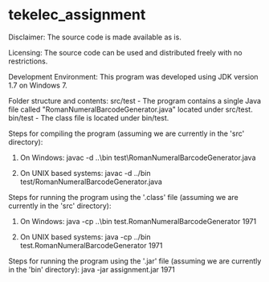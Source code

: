 # tekelec_assignment
Disclaimer:
The source code is made available as is. 


Licensing:
The source code can be used and distributed freely with no restrictions.


Development Environment:
This program was developed using JDK version 1.7 on Windows 7.


Folder structure and contents:
src/test - The program contains a single Java file called "RomanNumeralBarcodeGenerator.java" located under src/test.
bin/test - The class file is located under bin/test.


Steps for compiling the program (assuming we are currently in the 'src' directory):
1. On Windows:
javac -d ..\bin test\RomanNumeralBarcodeGenerator.java

2. On UNIX based systems:
javac -d ../bin test/RomanNumeralBarcodeGenerator.java


Steps for running the program using the '.class' file (assuming we are currently in the 'src' directory):
1. On Windows:
java -cp ..\bin test.RomanNumeralBarcodeGenerator 1971

2. On UNIX based systems:
java -cp ../bin test.RomanNumeralBarcodeGenerator 1971


Steps for running the program using the '.jar' file (assuming we are currently in the 'bin' directory):
java -jar assignment.jar 1971